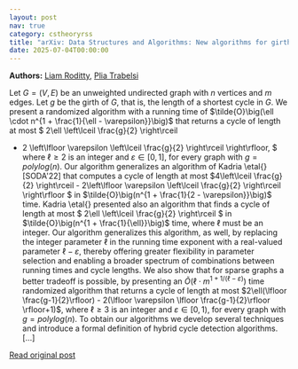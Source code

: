 ```yaml
---
layout: post
nav: true
category: cstheoryrss
title: "arXiv: Data Structures and Algorithms: New algorithms for girth and cycle detection"
date: 2025-07-04T00:00:00
---
```


**Authors:** [Liam Roditty](https://dblp.uni-trier.de/search?q=Liam+Roditty), [Plia Trabelsi](https://dblp.uni-trier.de/search?q=Plia+Trabelsi)

Let $G=(V,E)$ be an unweighted undirected graph with $n$ vertices and $m$
edges. Let $g$ be the girth of $G$, that is, the length of a shortest cycle in
$G$. We present a randomized algorithm with a running time of
$\tilde{O}\big(\ell \cdot n^{1 + \frac{1}{\ell - \varepsilon}}\big)$ that
returns a cycle of length at most $ 2\ell \left\lceil \frac{g}{2} \right\rceil
- 2 \left\lfloor \varepsilon \left\lceil \frac{g}{2} \right\rceil
\right\rfloor, $ where $\ell \geq 2$ is an integer and $\varepsilon \in [0,1]$,
for every graph with $g = polylog(n)$.
Our algorithm generalizes an algorithm of Kadria \etal{} [SODA'22] that
computes a cycle of length at most $4\left\lceil \frac{g}{2} \right\rceil -
2\left\lfloor \varepsilon \left\lceil \frac{g}{2} \right\rceil \right\rfloor $
in $\tilde{O}\big(n^{1 + \frac{1}{2 - \varepsilon}}\big)$ time. Kadria \etal{}
presented also an algorithm that finds a cycle of length at most $ 2\ell
\left\lceil \frac{g}{2} \right\rceil $ in $\tilde{O}\big(n^{1 +
\frac{1}{\ell}}\big)$ time, where $\ell$ must be an integer. Our algorithm
generalizes this algorithm, as well, by replacing the integer parameter $\ell$
in the running time exponent with a real-valued parameter $\ell - \varepsilon$,
thereby offering greater flexibility in parameter selection and enabling a
broader spectrum of combinations between running times and cycle lengths.
We also show that for sparse graphs a better tradeoff is possible, by
presenting an $\tilde{O}(\ell\cdot m^{1+1/(\ell-\varepsilon)})$ time randomized
algorithm that returns a cycle of length at most $2\ell(\lfloor
\frac{g-1}{2}\rfloor) - 2(\lfloor \varepsilon \lfloor \frac{g-1}{2}\rfloor
\rfloor+1)$, where $\ell\geq 3$ is an integer and $\varepsilon\in [0,1)$, for
every graph with $g=polylog(n)$.
To obtain our algorithms we develop several techniques and introduce a formal
definition of hybrid cycle detection algorithms. [...]

[Read original post](http://arxiv.org/abs/2507.02061v1)

